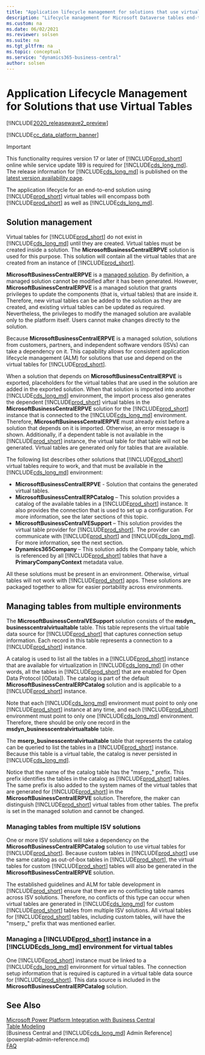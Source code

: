 ```yaml
---
title: "Application lifecycle management for solutions that use virtual tables"
description: "Lifecycle management for Microsoft Dataverse tables end-to-end solutions"
ms.custom: na
ms.date: 06/02/2021
ms.reviewer: solsen
ms.suite: na
ms.tgt_pltfrm: na
ms.topic: conceptual
ms.service: "dynamics365-business-central"
author: solsen
---
```


# Application Lifecycle Management for Solutions that use Virtual Tables

[!INCLUDE[2020_releasewave2_preview](../includes/2020_releasewave2_preview.md)]

[!INCLUDE[cc_data_platform_banner](../includes/cc_data_platform_banner.md)]

> [!IMPORTANT]  
> This functionality requires version 17 or later of [!INCLUDE[prod_short](../developer/includes/prod_short.md)] online while service update 189 is required for [!INCLUDE[cds_long_md](../includes/cds_long_md.md)]. The release information for [!INCLUDE[cds_long_md](../includes/cds_long_md.md)] is published on the [latest version availability page](https://docs.microsoft.com/en-us/dynamics365/released-versions/dynamics-365ce#all-version-availability).

The application lifecycle for an end-to-end solution using [!INCLUDE[prod_short](../developer/includes/prod_short.md)] virtual tables will encompass both [!INCLUDE[prod_short](../developer/includes/prod_short.md)] as well as [!INCLUDE[cds_long_md](../includes/cds_long_md.md)].

## Solution management

Virtual tables for [!INCLUDE[prod_short](../developer/includes/prod_short.md)] do not exist in [!INCLUDE[cds_long_md](../includes/cds_long_md.md)] until they are created. Virtual tables must be created inside a solution. The **MicrosoftBusinessCentralERPVE** solution is used for this purpose. This solution will contain all the virtual tables that are created from an instance of [!INCLUDE[prod_short](../developer/includes/prod_short.md)].

**MicrosoftBusinessCentralERPVE** is a [managed solution](/powerapps/developer/common-data-service/introduction-solutions). By definition, a managed solution cannot be modified after it has been generated. However, **MicrosoftBusinessCentralERPVE** is a managed solution that grants privileges to update the components (that is, virtual tables) that are inside it. Therefore, new virtual tables can be added to the solution as they are created, and existing virtual tables can be updated as required. Nevertheless, the privileges to modify the managed solution are available only to the platform itself. Users cannot make changes directly to the solution.

Because **MicrosoftBusinessCentralERPVE** is a managed solution, solutions from customers, partners, and independent software vendors (ISVs) can take a dependency on it. This capability allows for consistent application lifecycle management (ALM) for solutions that use and depend on the virtual tables for [!INCLUDE[prod_short](../developer/includes/prod_short.md)].

When a solution that depends on **MicrosoftBusinessCentralERPVE** is exported, placeholders for the virtual tables that are used in the solution are added in the exported solution. When that solution is imported into another [!INCLUDE[cds_long_md](../includes/cds_long_md.md)] environment, the import process also generates the dependent [!INCLUDE[prod_short](../developer/includes/prod_short.md)] virtual tables in the **MicrosoftBusinessCentralERPVE** solution for the [!INCLUDE[prod_short](../developer/includes/prod_short.md)] instance that is connected to the [!INCLUDE[cds_long_md](../includes/cds_long_md.md)] environment. Therefore, **MicrosoftBusinessCentralERPVE** must already exist before a solution that depends on it is imported. Otherwise, an error message is shown. Additionally, if a dependent table is not available in the [!INCLUDE[prod_short](../developer/includes/prod_short.md)] instance, the virtual table for that table will not be generated. Virtual tables are generated only for tables that are available.

The following list describes other solutions that [!INCLUDE[prod_short](../developer/includes/prod_short.md)] virtual tables require to work, and that must be available in the [!INCLUDE[cds_long_md](../includes/cds_long_md.md)] environment:

- **MicrosoftBusinessCentralERPVE** - Solution that contains the generated virtual tables. 
- **MicrosoftBusinessCentralERPCatalog** – This solution provides a catalog of the available tables in a [!INCLUDE[prod_short](../developer/includes/prod_short.md)] instance. It also provides the connection that is used to set up a configuration. For more information, see the later sections of this topic.
- **MicrosoftBusinessCentralVESupport** – This solution provides the virtual table provider for [!INCLUDE[prod_short](../developer/includes/prod_short.md)]. The provider can communicate with [!INCLUDE[prod_short](../developer/includes/prod_short.md)]  and [!INCLUDE[cds_long_md](../includes/cds_long_md.md)]. For more information, see the next section.
- **Dynamics365Company** – This solution adds the Company table, which is referenced by all [!INCLUDE[prod_short](../developer/includes/prod_short.md)] tables that have a **PrimaryCompanyContext** metadata value.

All these solutions must be present in an environment. Otherwise, virtual tables will not work with [!INCLUDE[prod_short](../developer/includes/prod_short.md)] apps. These solutions are packaged together to allow for easier portability across environments.

## Managing tables from multiple environments

The **MicrosoftBusinessCentralVESupport** solution consists of the **msdyn\_ businesscentralvirtualtable** table. This table represents the virtual table data source for [!INCLUDE[prod_short](../developer/includes/prod_short.md)] that captures connection setup information. Each record in this table represents a connection to a [!INCLUDE[prod_short](../developer/includes/prod_short.md)] instance.

A catalog is used to list all the tables in a [!INCLUDE[prod_short](../developer/includes/prod_short.md)] instance that are available for virtualization in [!INCLUDE[cds_long_md](../includes/cds_long_md.md)] (in other words, all the tables in [!INCLUDE[prod_short](../developer/includes/prod_short.md)] that are enabled for Open Data Protocol \[OData\]). The catalog is part of the default **MicrosoftBusinessCentralERPCatalog** solution and is applicable to a [!INCLUDE[prod_short](../developer/includes/prod_short.md)] instance.

Note that each [!INCLUDE[cds_long_md](../includes/cds_long_md.md)] environment must point to only one [!INCLUDE[prod_short](../developer/includes/prod_short.md)] instance at any time, and each [!INCLUDE[prod_short](../developer/includes/prod_short.md)] environment must point to only one [!INCLUDE[cds_long_md](../includes/cds_long_md.md)] environment. Therefore, there should be only one record in the **msdyn\_businesscentralvirtualtable** table.

The **mserp\_businesscentralvirtualtable** table that represents the catalog can be queried to list the tables in a [!INCLUDE[prod_short](../developer/includes/prod_short.md)] instance. Because this table is a virtual table, the catalog is never persisted in [!INCLUDE[cds_long_md](../includes/cds_long_md.md)].

Notice that the name of the catalog table has the "mserp\_" prefix. This prefix identifies the tables in the catalog as [!INCLUDE[prod_short](../developer/includes/prod_short.md)] tables. The same prefix is also added to the system names of the virtual tables that are generated for [!INCLUDE[prod_short](../developer/includes/prod_short.md)] in the **MicrosoftBusinessCentralERPVE** solution. Therefore, the maker can distinguish [!INCLUDE[prod_short](../developer/includes/prod_short.md)] virtual tables from other tables. The prefix is set in the managed solution and cannot be changed.

### Managing tables from multiple ISV solutions

One or more ISV solutions will take a dependency on the **MicrosoftBusinessCentralERPCatalog** solution to use virtual tables for [!INCLUDE[prod_short](../developer/includes/prod_short.md)]. Because custom tables in [!INCLUDE[prod_short](../developer/includes/prod_short.md)] use the same catalog as out-of-box tables in [!INCLUDE[prod_short](../developer/includes/prod_short.md)], the virtual tables for custom [!INCLUDE[prod_short](../developer/includes/prod_short.md)] tables will also be generated in the **MicrosoftBusinessCentralERPVE** solution.

The established guidelines and ALM for table development in [!INCLUDE[prod_short](../developer/includes/prod_short.md)] ensure that there are no conflicting table names across ISV solutions. Therefore, no conflicts of this type can occur when virtual tables are generated in [!INCLUDE[cds_long_md](../includes/cds_long_md.md)] for custom [!INCLUDE[prod_short](../developer/includes/prod_short.md)] tables from multiple ISV solutions. All virtual tables for [!INCLUDE[prod_short](../developer/includes/prod_short.md)] tables, including custom tables, will have the "mserp\_" prefix that was mentioned earlier.

### Managing a [!INCLUDE[prod_short](../developer/includes/prod_short.md)] instance in a [!INCLUDE[cds_long_md](../includes/cds_long_md.md)] environment for virtual tables

One [!INCLUDE[prod_short](../developer/includes/prod_short.md)] instance must be linked to a [!INCLUDE[cds_long_md](../includes/cds_long_md.md)] environment for virtual tables. The connection setup information that is required is captured in a virtual table data source for [!INCLUDE[prod_short](../developer/includes/prod_short.md)]. This data source is included in the **MicrosoftBusinessCentralERPCatalog** solution.

## See Also

[Microsoft Power Platform Integration with Business Central](powerplat-overview.md)  
[Table Modeling](powerplat-entity-modeling.md)  
[Business Central and [!INCLUDE[cds_long_md](../includes/cds_long_md.md)] Admin Reference](powerplat-admin-reference.md)  
[FAQ](powerplat-faq.md)